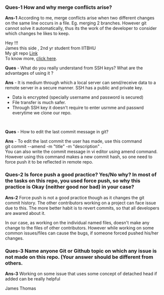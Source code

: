 ### Ques-1 How and why merge conflicts arise?

**Ans-1** According to me, merge conflicts arise when two different changes on the same line occurs in a file. Eg. merging 2 branches. However git cannot solve it automatically, thus its the work of the developer to consider which changes he likes to keep.

Hey !!! <br/>
James this side , 2nd yr student from IITBHU <br/>
My git repo <a href = "https://github.com/james3gh/go-git-jt">Link</a> <br/>
To know more, <a href = "https://github.com/james3gh">click here</a>.

**Ques** - What do you really understand from SSH keys? What are the advantages of using it ?

**Ans** - It is medium through which a local server can send/receive data to a remote server in a secure manner. SSH has a public and private key.

- Data is encrypted (specially username and password is secured)
- File transfer is much safer.
- Through SSH key it doesn't require to enter usrnme and passwrd everytime we clone our repo.

<br />

**Ques** - How to edit the last commit message in git?

**Ans** - To edit the last commit the user has made, use this command <br />
git commit --amend -m "title" -m "description" . <br />
You can also write the commit message in vi editor using amend command.
However using this command makes a new commit hash, so one need to force push it to be reflected in remote repo.

### Ques-2 Is force push a good practice? Yes/No why? In most of the tasks on this repo, you used force push, so why this practice is Okay (neither good nor bad) in your case?

**Ans-2** Force push is not a good practice though as it changes the git commit history. The other contributors working on a project can face issue due to this. The more better habit is to revert commits, so that all developers are awared about it.

In our case, as working on the individual named files, doesn't make any change to the files of other contributors. However while working on some common issues/files can cause the bugs, if someone forced pushed his/her changes.

### Ques-3 Name anyone Git or Github topic on which any issue is not made on this repo. (Your answer should be different from others.

**Ans-3** Working on some issue that uses some concept of detached head if added can be really helpful

James Thomas
